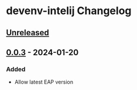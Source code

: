 <!-- Keep a Changelog guide -> https://keepachangelog.com -->

# devenv-intelij Changelog

## [Unreleased]

## [0.0.3] - 2024-01-20

### Added

- Allow latest EAP version

[Unreleased]: https://github.com/shyim/devenv-intelij/compare/v0.0.3...HEAD
[0.0.3]: https://github.com/shyim/devenv-intelij/commits/v0.0.3
